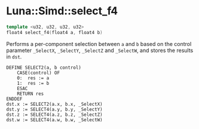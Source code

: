 # Luna::Simd::select_f4

```c++
template <u32, u32, u32, u32>
float4 select_f4(float4 a, float4 b)
```

Performs a per-component selection between `a` and `b` based on the control parameter `_SelectX`, `_SelectY`, `_SelectZ` and `_SelectW`, and stores the results in `dst`. 


```
DEFINE SELECT2(a, b control)
    CASE(control) OF
    0:  res := a
    1:  res := b
    ESAC
    RETURN res
ENDDEF
dst.x := SELECT2(a.x, b.x, _SelectX)
dst.y := SELECT4(a.y, b.y, _SelectY)
dst.z := SELECT4(a.z, b.z, _SelectZ)
dst.w := SELECT4(a.w, b.w, _SelectW)
```


